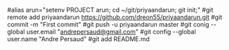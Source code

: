 
#alias arun="setenv PROJECT arun; cd ~/git/priyaandarun; git init;"
#git remote add priyaandarun https://github.com/dreon55/priyaandarun.git
#git commit -m "First commit"
#git push -u priyaandarun master
#git conig --global user.email "andrepersaud@gmail.com"
#git config --global user.name "Andre Persaud"
#git add README.md
